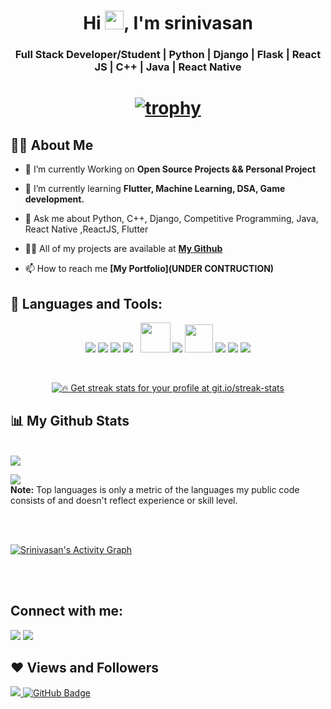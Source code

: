 <h1 align="center">Hi <img src="https://raw.githubusercontent.com/MartinHeinz/MartinHeinz/master/wave.gif" width="30px">, I'm srinivasan</h1>
<h3 align="center"> Full Stack Developer/Student | Python | Django | Flask | React JS | C++ | Java | React Native </h3>

<h1 align = "center">

[![trophy](https://github-profile-trophy.vercel.app/?username=srini1603&theme=onedark)](https://github.com/ryo-ma/github-profile-trophy)


</h1>

## 🙋‍♂️ About Me

- 🔭 I’m currently Working on **Open Source Projects && Personal Project**

- 🌱 I’m currently learning **Flutter, Machine Learning, DSA, Game development.**

- 💬 Ask me about  Python, C++, Django, Competitive Programming, Java, React Native ,ReactJS, Flutter

- 👨‍💻 All of my projects are available at **[My Github](https://github.com/srini1603/srini1603)**

- 📫 How to reach me **[My Portfolio](UNDER CONTRUCTION)**


## 🚀 Languages and Tools:

<p align="center"> 
    <a> <img src="https://img.icons8.com/color/48/000000/django.png"/> </a>
    <a> <img src="https://img.icons8.com/color/48/000000/python--v2.png"/> </a> 
    <a> <img src="https://img.icons8.com/color/48/000000/c-plus-plus-logo.png"/> </a> 
    <a style="padding-right:8px;"  target="_blank"> <img src="https://img.icons8.com/color/48/26e07f/react-native.png"/> </a> 
    <a> <img src="https://img.icons8.com/windows/48/26e07f/node-js.png" width="48" height="48"/> </a> 
    <a> <img src="https://img.icons8.com/color/48/26e07f/css3.png"/> </a> 
    <a> <img src="https://img.icons8.com/color/144/26e07f/html-5--v1.png"  width="45" height="45"/> </a>   
    <a> <img src="https://img.icons8.com/color/48/26e07f/java-coffee-cup-logo--v1.png"/></a> 
    <a> <img src="https://img.icons8.com/color/48/26e07f/flutter.png"/></a>
    <a> <img src="https://img.icons8.com/color/48/000000/firebase.png"/></a>
   
     
</p>

<br/>

<p align="center">
    <a href="https://github.com/srini1603/github-readme-streak-stats">
        <img title="🔥 Get streak stats for your profile at git.io/streak-stats"  src="https://github-readme-streak-stats.herokuapp.com/?user=srini1603&theme=black-ice&hide_border=true&stroke=0000&background=060A0CD0"/>
    </a>
</p>

## 📊 My Github Stats

  <br/>
    <a href="https://github.com/srini1603/github-readme-stats"><img  src="https://github-readme-stats.vercel.app/api?username=srini1603&show_icons=true&count_private=true&theme=react&hide_border=true&bg_color=0D1117" /></a>

  <a href="https://github.com/srini1603/github-readme-stats"><img src="https://github-readme-stats.vercel.app/api/top-langs/?username=srini1603&langs_count=8&count_private=true&layout=compact&theme=react&hide_border=true&bg_color=0D1117" /></a>
  <br/>
  <b>Note:</b> Top languages is only a metric of the languages my public code consists of and doesn't reflect experience or skill level.


<br/>
<br/>

<a href="https://github.com/srini1603/github-readme-activity-graph"><img alt="Srinivasan's Activity Graph" src="https://activity-graph.herokuapp.com/graph?username=srini1603&bg_color=0D1117&color=5BCDEC&line=5BCDEC&point=FFFFFF&hide_border=true" /></a>

<br/>
<br/>

## Connect with me:
<p align="left">

<a href = "mailto:srininavy3436@gmail.com"><img src="https://img.icons8.com/material-outlined/48/ffffff/email.png"/></a>
<a href = "https://www.linkedin.com/in/srinivasan-s-305197199/"><img src="https://img.icons8.com/color/50/000000/linkedin.png"/></a>

</p>

## ❤ Views and Followers
<a href="https://github.com/Meghna-DAS/github-profile-views-counter">
    <img src="https://komarev.com/ghpvc/?username=srini1603">
</a>
<a href="https://github.com/srini1603?tab=followers"><img src="https://img.shields.io/github/followers/srini1603?label=Followers&style=social" alt="GitHub Badge"></a>
